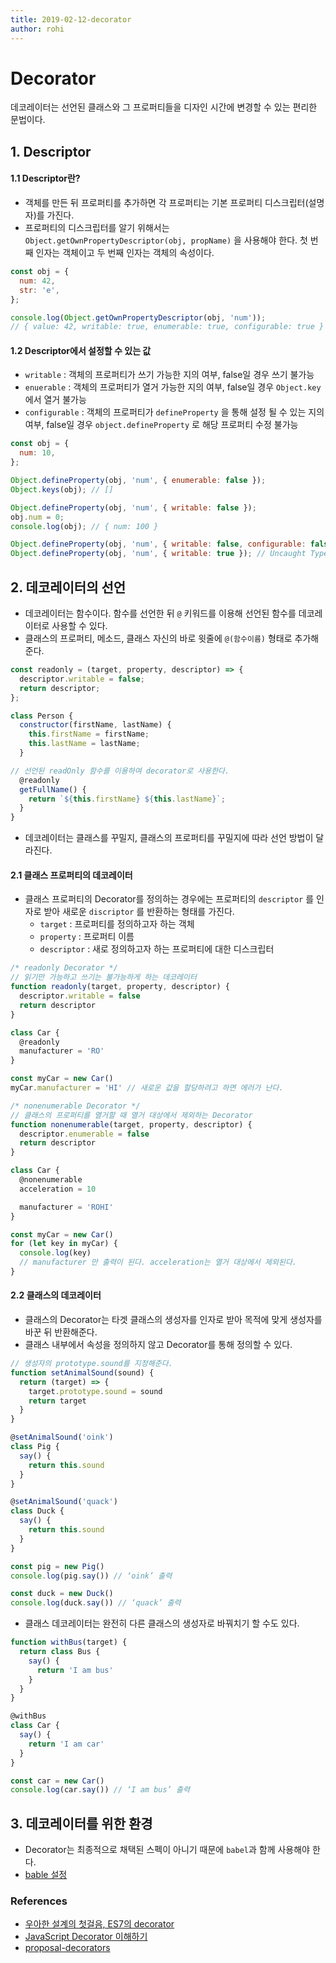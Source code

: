 ```yaml
---
title: 2019-02-12-decorator
author: rohi
---
```


# Decorator

데코레이터는 선언된 클래스와 그 프로퍼티들을 디자인 시간에 변경할 수 있는 편리한 문법이다.

## 1. Descriptor

#### 1.1 Descriptor란?

- 객체를 만든 뒤 프로퍼티를 추가하면 각 프로퍼티는 기본 프로퍼티 디스크립터(설명자)를 가진다.
- 프로퍼티의 디스크립터를 알기 위해서는 `Object.getOwnPropertyDescriptor(obj, propName)` 을 사용해야 한다. 첫 번째 인자는 객체이고 두 번째 인자는 객체의 속성이다.

```javascript
const obj = {
  num: 42,
  str: 'e',
};

console.log(Object.getOwnPropertyDescriptor(obj, 'num'));
// { value: 42, writable: true, enumerable: true, configurable: true }
```

#### 1.2 Descriptor에서 설정할 수 있는 값

- `writable` : 객체의 프로퍼티가 쓰기 가능한 지의 여부, false일 경우 쓰기 불가능
- `enuerable` : 객체의 프로퍼티가 열거 가능한 지의 여부, false일 경우 `Object.key`에서 열거 불가능
- `configurable` : 객체의 프로퍼티가 `defineProperty` 을 통해 설정 될 수 있는 지의 여부, false일 경우 `object.defineProperty` 로 해당 프로퍼티 수정 불가능

```javascript
const obj = {
  num: 10,
};

Object.defineProperty(obj, 'num', { enumerable: false });
Object.keys(obj); // []

Object.defineProperty(obj, 'num', { writable: false });
obj.num = 0;
console.log(obj); // { num: 100 }

Object.defineProperty(obj, 'num', { writable: false, configurable: false });
Object.defineProperty(obj, 'num', { writable: true }); // Uncaught TypeError
```



## 2. 데코레이터의 선언

- 데코레이터는 함수이다. 함수를 선언한 뒤 `@` 키워드를 이용해 선언된 함수를 데코레이터로 사용할 수 있다.
- 클래스의 프로퍼티, 메소드, 클래스 자신의 바로 윗줄에 `@(함수이름)` 형태로 추가해준다.

```javascript
const readonly = (target, property, descriptor) => { 
  descriptor.writable = false;
  return descriptor;
};

class Person {
  constructor(firstName, lastName) {
    this.firstName = firstName;
    this.lastName = lastName;
  }

// 선언된 readOnly 함수를 이용하여 decorator로 사용한다.
  @readonly
  getFullName() {
    return `${this.firstName} ${this.lastName}`;
  }
}
```

- 데코레이터는 클래스를 꾸밀지, 클래스의 프로퍼티를 꾸밀지에 따라 선언 방법이 달라진다.



#### 2.1 클래스 프로퍼티의 데코레이터

- 클래스 프로퍼티의 Decorator를 정의하는 경우에는 프로퍼티의 `descriptor` 를 인자로 받아 새로운 `discriptor` 를 반환하는 형태를 가진다.
  - `target` : 프로퍼티를 정의하고자 하는 객체
  - `property` : 프로퍼티 이름
  - `descriptor` : 새로 정의하고자 하는 프로퍼티에 대한 디스크립터

```javascript
/* readonly Decorator */
// 읽기만 가능하고 쓰기는 불가능하게 하는 데코레이터
function readonly(target, property, descriptor) {  
  descriptor.writable = false
  return descriptor
}

class Car {  
  @readonly
  manufacturer = 'RO'
}

const myCar = new Car()  
myCar.manufacturer = 'HI' // 새로운 값을 할당하려고 하면 에러가 난다.  
```

```javascript
/* nonenumerable Decorator */
// 클래스의 프로퍼티를 열거할 때 열거 대상에서 제외하는 Decorator
function nonenumerable(target, property, descriptor) {  
  descriptor.enumerable = false
  return descriptor
}

class Car {  
  @nonenumerable
  acceleration = 10

  manufacturer = 'ROHI'
}

const myCar = new Car()  
for (let key in myCar) {  
  console.log(key)
  // manufacturer 만 출력이 된다. acceleration는 열거 대상에서 제외된다.
}
```



#### 2.2 클래스의 데코레이터

- 클래스의 Decorator는 타겟 클래스의 생성자를 인자로 받아 목적에 맞게 생성자를 바꾼 뒤 반환해준다.
- 클래스 내부에서 속성을 정의하지 않고 Decorator를 통해 정의할 수 있다.

```javascript
// 생성자의 prototype.sound를 지정해준다.
function setAnimalSound(sound) {  
  return (target) => {
    target.prototype.sound = sound
    return target
  }
}

@setAnimalSound('oink')
class Pig {  
  say() {
    return this.sound
  }
}

@setAnimalSound('quack')
class Duck {  
  say() {
    return this.sound
  }
}

const pig = new Pig()  
console.log(pig.say()) // ‘oink’ 출력

const duck = new Duck()  
console.log(duck.say()) // ‘quack’ 출력 
```

- 클래스 데코레이터는 완전히 다른 클래스의 생성자로 바꿔치기 할 수도 있다.

```javascript
function withBus(target) {  
  return class Bus {
    say() {
      return 'I am bus'
    }
  }
}

@withBus
class Car {  
  say() {
    return 'I am car'
  }
}

const car = new Car()  
console.log(car.say()) // ‘I am bus’ 출력
```



## 3. 데코레이터를 위한 환경

- Decorator는 최종적으로 채택된 스펙이 아니기 때문에 `babel`과 함께 사용해야 한다. 
- [bable 설정](https://babeljs.io/docs/en/babel-plugin-proposal-decorators)



### References

- [우아한 설계의 첫걸음, ES7의 decorator](https://blog-kr.zoyi.co/channel-frontend-decorator/)
- [JavaScript Decorator 이해하기](https://wonism.github.io/what-is-decorator/)
- [proposal-decorators](https://github.com/tc39/proposal-decorators)